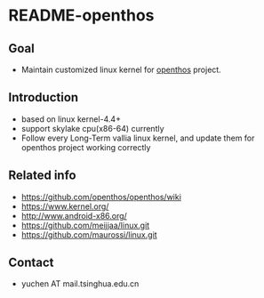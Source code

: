 # README-openthos

## Goal
 - Maintain customized linux kernel for [openthos](https://github.com/openthos/openthos/wiki) project.

## Introduction
 - based on linux kernel-4.4+
 - support skylake cpu(x86-64) currently
 - Follow every Long-Term vallia linux kernel, and update them for openthos project  working correctly
 
## Related info
 - https://github.com/openthos/openthos/wiki
 - https://www.kernel.org/
 - http://www.android-x86.org/
 - https://github.com/meijjaa/linux.git
 - https://github.com/maurossi/linux.git

## Contact
 - yuchen AT mail.tsinghua.edu.cn
